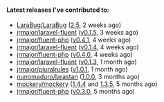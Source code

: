 ####  Latest releases I've contributed to:

- [LaraBug/LaraBug](https://github.com/LaraBug/LaraBug) ([2.5](https://github.com/LaraBug/LaraBug/releases/tag/2.5), 2 weeks ago)
- [jrmajor/laravel-fluent](https://github.com/jrmajor/laravel-fluent) ([v0.1.5](https://github.com/jrmajor/laravel-fluent/releases/tag/v0.1.5), 3 weeks ago)
- [jrmajor/fluent-php](https://github.com/jrmajor/fluent-php) ([v0.4.1](https://github.com/jrmajor/fluent-php/releases/tag/v0.4.1), 4 weeks ago)
- [jrmajor/laravel-fluent](https://github.com/jrmajor/laravel-fluent) ([v0.1.4](https://github.com/jrmajor/laravel-fluent/releases/tag/v0.1.4), 4 weeks ago)
- [jrmajor/fluent-php](https://github.com/jrmajor/fluent-php) ([v0.4.0](https://github.com/jrmajor/fluent-php/releases/tag/v0.4.0), 4 weeks ago)
- [jrmajor/laravel-fluent](https://github.com/jrmajor/laravel-fluent) ([v0.1.3](https://github.com/jrmajor/laravel-fluent/releases/tag/v0.1.3), 1 month ago)
- [jrmajor/pluralrules](https://github.com/jrmajor/pluralrules) ([v1.0.1](https://github.com/jrmajor/pluralrules/releases/tag/v1.0.1), 1 month ago)
- [nunomaduro/larastan](https://github.com/nunomaduro/larastan) ([1.0.0](https://github.com/nunomaduro/larastan/releases/tag/1.0.0), 3 months ago)
- [mockery/mockery](https://github.com/mockery/mockery) ([1.4.4](https://github.com/mockery/mockery/releases/tag/1.4.4) and [1.3.5](https://github.com/mockery/mockery/releases/tag/1.3.5), 5 months ago)
- [jrmajor/fluent-php](https://github.com/jrmajor/fluent-php) ([v0.3.0](https://github.com/jrmajor/fluent-php/releases/tag/v0.3.0), 5 months ago)
